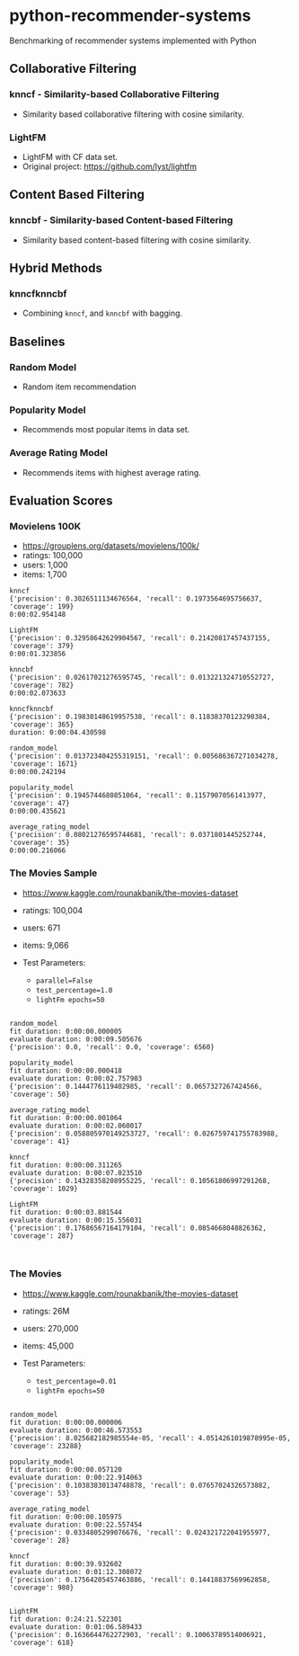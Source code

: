 # python-recommender-systems
Benchmarking of recommender systems implemented with Python

## Collaborative Filtering

### knncf - Similarity-based Collaborative Filtering

- Similarity based collaborative filtering with cosine similarity.

### LightFM

- LightFM with CF data set.
- Original project: https://github.com/lyst/lightfm

## Content Based Filtering

### knncbf - Similarity-based Content-based Filtering

- Similarity based content-based filtering with cosine similarity.

## Hybrid Methods 

### knncfknncbf

- Combining `knncf`, and `knncbf` with bagging. 

## Baselines

### Random Model

- Random item recommendation

### Popularity Model

- Recommends most popular items in data set.

### Average Rating Model

- Recommends items with highest average rating.

## Evaluation Scores

### Movielens 100K

- https://grouplens.org/datasets/movielens/100k/
- ratings: 100,000 
- users: 1,000 
- items: 1,700 

```
knncf
{'precision': 0.3026511134676564, 'recall': 0.1973564695756637, 'coverage': 199}
0:00:02.954148

LightFM
{'precision': 0.32958642629904567, 'recall': 0.21420817457437155, 'coverage': 379}
0:00:01.323856

knncbf
{'precision': 0.02617021276595745, 'recall': 0.013221324710552727, 'coverage': 782}
0:00:02.073633

knncfknncbf
{'precision': 0.19830148619957538, 'recall': 0.11838370123290384, 'coverage': 365}
duration: 0:00:04.430598

random_model
{'precision': 0.013723404255319151, 'recall': 0.005686367271034278, 'coverage': 1671}
0:00:00.242194

popularity_model
{'precision': 0.1945744680851064, 'recall': 0.11579070561413977, 'coverage': 47}
0:00:00.435621

average_rating_model
{'precision': 0.08021276595744681, 'recall': 0.0371801445252744, 'coverage': 35}
0:00:00.216066

```

### The Movies Sample
- https://www.kaggle.com/rounakbanik/the-movies-dataset
- ratings: 100,004 
- users: 671 
- items: 9,066 

- Test Parameters:
    - `parallel=False` 
    - `test_percentage=1.0`
    - `lightFm epochs=50`

```

random_model
fit duration: 0:00:00.000005
evaluate duration: 0:00:09.505676
{'precision': 0.0, 'recall': 0.0, 'coverage': 6560}

popularity_model
fit duration: 0:00:00.000418
evaluate duration: 0:00:02.757903
{'precision': 0.1444776119402985, 'recall': 0.0657327267424566, 'coverage': 50}

average_rating_model
fit duration: 0:00:00.001064
evaluate duration: 0:00:02.060017
{'precision': 0.058805970149253727, 'recall': 0.026759741755783988, 'coverage': 41}

knncf
fit duration: 0:00:00.311265
evaluate duration: 0:00:07.023510
{'precision': 0.14328358208955225, 'recall': 0.10561806997291268, 'coverage': 1029}

LightFM
fit duration: 0:00:03.881544
evaluate duration: 0:00:15.556031
{'precision': 0.17686567164179104, 'recall': 0.0854668048826362, 'coverage': 287}



```

### The Movies 
- https://www.kaggle.com/rounakbanik/the-movies-dataset
- ratings: 26M 
- users: 270,000 
- items: 45,000 

- Test Parameters:
    - `test_percentage=0.01`
    - `lightFm epochs=50`

```

random_model
fit duration: 0:00:00.000006
evaluate duration: 0:00:46.573553
{'precision': 8.025682182985554e-05, 'recall': 4.0514261019878995e-05, 'coverage': 23288}

popularity_model
fit duration: 0:00:00.057120
evaluate duration: 0:00:22.914063
{'precision': 0.10383830134748878, 'recall': 0.07657024326573882, 'coverage': 53}

average_rating_model
fit duration: 0:00:00.105975
evaluate duration: 0:00:22.557454
{'precision': 0.0334805299076676, 'recall': 0.024321722041955977, 'coverage': 28}

knncf
fit duration: 0:00:39.932602
evaluate duration: 0:01:12.308072
{'precision': 0.17564205457463886, 'recall': 0.14418837569962858, 'coverage': 980}


LightFM
fit duration: 0:24:21.522301
evaluate duration: 0:01:06.589433
{'precision': 0.1636644762272903, 'recall': 0.10063789514006921, 'coverage': 618}

```